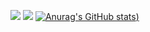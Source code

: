 ![](https://raw.githubusercontent.com/PacketCodes/github-stats/master/generated/languages.svg#gh-dark-mode-only)
![](https://raw.githubusercontent.com/PacketCodes/github-stats/master/generated/languages.svg#gh-light-mode-only)
[![Anurag's GitHub stats](https://github-readme-stats.vercel.app/api?username=PacketCodes&count_private=true))](https://github.com/anuraghazra/github-readme-stats)

